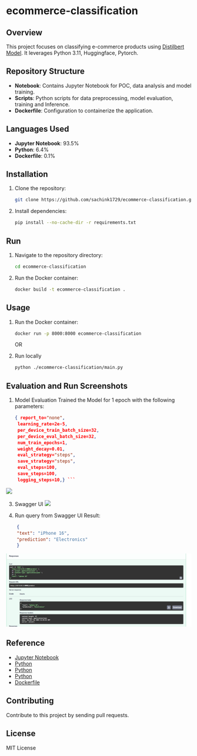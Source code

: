 # ecommerce-classification

## Overview
This project focuses on classifying e-commerce products using [Distilbert Model](https://huggingface.co/distilbert/distilbert-base-uncased). It leverages Python 3.11, Huggingface, Pytorch.

## Repository Structure
- **Notebook**: Contains Jupyter Notebook for POC, data analysis and model training.
- **Scripts**: Python scripts for data preprocessing, model evaluation, training and Inference.
- **Dockerfile**: Configuration to containerize the application.

## Languages Used
- **Jupyter Notebook**: 93.5%
- **Python**: 6.4%
- **Dockerfile**: 0.1%

## Installation
1. Clone the repository:
   ```bash
   git clone https://github.com/sachink1729/ecommerce-classification.git
   ```

2. Install dependencies:
   ```bash
   pip install --no-cache-dir -r requirements.txt
   ```

## Run
1. Navigate to the repository directory:
   ```bash
   cd ecommerce-classification
   ```
2. Run the Docker container:
   ```bash
   docker build -t ecommerce-classification .
   ```

## Usage
1. Run the Docker container:
   ```bash
   docker run -p 8000:8000 ecommerce-classification
   ```

   OR

2. Run locally
   ```bash
   python ./ecommerce-classification/main.py
   ```

## Evaluation and Run Screenshots
1. Model Evaluation
   Trained the Model for 1 epoch with the following parameters:
   ```json
   { report_to="none",
    learning_rate=2e-5,
    per_device_train_batch_size=32,
    per_device_eval_batch_size=32,
    num_train_epochs=1,
    weight_decay=0.01,
    eval_strategy="steps",
    save_strategy="steps",
    eval_steps=100,
    save_steps=100,
    logging_steps=10,} ```
![](https://github.com/sachink1729/ecommerce-classification/blob/main/screenshots/test_eval_result.png)

3. Swagger UI 
![](https://github.com/sachink1729/ecommerce-classification/blob/main/screenshots/swagger%20api%20ui.png)

2. Run query from Swagger UI
Result:
```json
    {
    "text": "iPhone 16",
    "prediction": "Electronics"
    }
```
![](https://github.com/sachink1729/ecommerce-classification/blob/main/screenshots/run%20query%20from%20swagger.png)


## Reference
- [Jupyter Notebook](https://github.com/sachink1729/ecommerce-classification/blob/main/src/abinbev_assignment_classification_colab.ipynb)
- [Python](https://github.com/sachink1729/ecommerce-classification/blob/main/src/data_pipeline.py)
- [Python](https://github.com/sachink1729/ecommerce-classification/blob/main/src/inference.py)
- [Python](https://github.com/sachink1729/ecommerce-classification/blob/main/src/modelling_and_train.py)
- [Dockerfile](https://github.com/sachink1729/ecommerce-classification/blob/main/Dockerfile)

## Contributing
Contribute to this project by sending pull requests.

## License
MIT License
